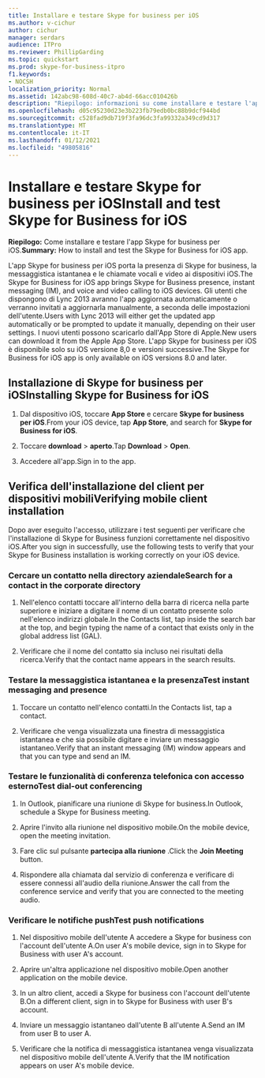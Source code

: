 ```yaml
---
title: Installare e testare Skype for business per iOS
ms.author: v-cichur
author: cichur
manager: serdars
audience: ITPro
ms.reviewer: PhillipGarding
ms.topic: quickstart
ms.prod: skype-for-business-itpro
f1.keywords:
- NOCSH
localization_priority: Normal
ms.assetid: 142abc98-608d-40c7-ab4d-66acc010426b
description: "Riepilogo: informazioni su come installare e testare l'app Skype for business per iOS."
ms.openlocfilehash: d05c95230d23e3b223fb79edb0bc88b9dcf944bd
ms.sourcegitcommit: c528fad9db719f3fa96dc3fa99332a349cd9d317
ms.translationtype: MT
ms.contentlocale: it-IT
ms.lasthandoff: 01/12/2021
ms.locfileid: "49805816"
---
```

# <a name="install-and-test-skype-for-business-for-ios"></a><span data-ttu-id="8156b-103">Installare e testare Skype for business per iOS</span><span class="sxs-lookup"><span data-stu-id="8156b-103">Install and test Skype for Business for iOS</span></span>
 
<span data-ttu-id="8156b-104">**Riepilogo:** Come installare e testare l'app Skype for business per iOS.</span><span class="sxs-lookup"><span data-stu-id="8156b-104">**Summary:** How to install and test the Skype for Business for iOS app.</span></span>
  
<span data-ttu-id="8156b-105">L'app Skype for business per iOS porta la presenza di Skype for business, la messaggistica istantanea e le chiamate vocali e video ai dispositivi iOS.</span><span class="sxs-lookup"><span data-stu-id="8156b-105">The Skype for Business for iOS app brings Skype for Business presence, instant messaging (IM), and voice and video calling to iOS devices.</span></span> <span data-ttu-id="8156b-106">Gli utenti che dispongono di Lync 2013 avranno l'app aggiornata automaticamente o verranno invitati a aggiornarla manualmente, a seconda delle impostazioni dell'utente.</span><span class="sxs-lookup"><span data-stu-id="8156b-106">Users with Lync 2013 will either get the updated app automatically or be prompted to update it manually, depending on their user settings.</span></span> <span data-ttu-id="8156b-107">I nuovi utenti possono scaricarlo dall'App Store di Apple.</span><span class="sxs-lookup"><span data-stu-id="8156b-107">New users can download it from the Apple App Store.</span></span> <span data-ttu-id="8156b-108">L'app Skype for business per iOS è disponibile solo su iOS versione 8,0 e versioni successive.</span><span class="sxs-lookup"><span data-stu-id="8156b-108">The Skype for Business for iOS app is only available on iOS versions 8.0 and later.</span></span>
  
## <a name="installing-skype-for-business-for-ios"></a><span data-ttu-id="8156b-109">Installazione di Skype for business per iOS</span><span class="sxs-lookup"><span data-stu-id="8156b-109">Installing Skype for Business for iOS</span></span>

1. <span data-ttu-id="8156b-110">Dal dispositivo iOS, toccare **App Store** e cercare **Skype for business per iOS**.</span><span class="sxs-lookup"><span data-stu-id="8156b-110">From your iOS device, tap **App Store**, and search for **Skype for Business for iOS**.</span></span>
    
2. <span data-ttu-id="8156b-111">Toccare **download**  >  **aperto**.</span><span class="sxs-lookup"><span data-stu-id="8156b-111">Tap **Download** > **Open**.</span></span> 
    
3. <span data-ttu-id="8156b-112">Accedere all'app.</span><span class="sxs-lookup"><span data-stu-id="8156b-112">Sign in to the app.</span></span>
    
## <a name="verifying-mobile-client-installation"></a><span data-ttu-id="8156b-113">Verifica dell'installazione del client per dispositivi mobili</span><span class="sxs-lookup"><span data-stu-id="8156b-113">Verifying mobile client installation</span></span>

<span data-ttu-id="8156b-114">Dopo aver eseguito l'accesso, utilizzare i test seguenti per verificare che l'installazione di Skype for Business funzioni correttamente nel dispositivo iOS.</span><span class="sxs-lookup"><span data-stu-id="8156b-114">After you sign in successfully, use the following tests to verify that your Skype for Business installation is working correctly on your iOS device.</span></span> 
  
### <a name="search-for-a-contact-in-the-corporate-directory"></a><span data-ttu-id="8156b-115">Cercare un contatto nella directory aziendale</span><span class="sxs-lookup"><span data-stu-id="8156b-115">Search for a contact in the corporate directory</span></span>

1. <span data-ttu-id="8156b-116">Nell'elenco contatti toccare all'interno della barra di ricerca nella parte superiore e iniziare a digitare il nome di un contatto presente solo nell'elenco indirizzi globale.</span><span class="sxs-lookup"><span data-stu-id="8156b-116">In the Contacts list, tap inside the search bar at the top, and begin typing the name of a contact that exists only in the global address list (GAL).</span></span> 
    
2. <span data-ttu-id="8156b-117">Verificare che il nome del contatto sia incluso nei risultati della ricerca.</span><span class="sxs-lookup"><span data-stu-id="8156b-117">Verify that the contact name appears in the search results.</span></span> 
    
### <a name="test-instant-messaging-and-presence"></a><span data-ttu-id="8156b-118">Testare la messaggistica istantanea e la presenza</span><span class="sxs-lookup"><span data-stu-id="8156b-118">Test instant messaging and presence</span></span>

1. <span data-ttu-id="8156b-119">Toccare un contatto nell'elenco contatti.</span><span class="sxs-lookup"><span data-stu-id="8156b-119">In the Contacts list, tap a contact.</span></span> 
    
2. <span data-ttu-id="8156b-120">Verificare che venga visualizzata una finestra di messaggistica istantanea e che sia possibile digitare e inviare un messaggio istantaneo.</span><span class="sxs-lookup"><span data-stu-id="8156b-120">Verify that an instant messaging (IM) window appears and that you can type and send an IM.</span></span> 
    
### <a name="test-dial-out-conferencing"></a><span data-ttu-id="8156b-121">Testare le funzionalità di conferenza telefonica con accesso esterno</span><span class="sxs-lookup"><span data-stu-id="8156b-121">Test dial-out conferencing</span></span>

1. <span data-ttu-id="8156b-122">In Outlook, pianificare una riunione di Skype for business.</span><span class="sxs-lookup"><span data-stu-id="8156b-122">In Outlook, schedule a Skype for Business meeting.</span></span> 
    
2. <span data-ttu-id="8156b-123">Aprire l'invito alla riunione nel dispositivo mobile.</span><span class="sxs-lookup"><span data-stu-id="8156b-123">On the mobile device, open the meeting invitation.</span></span> 
    
3. <span data-ttu-id="8156b-124">Fare clic sul pulsante **partecipa alla riunione** .</span><span class="sxs-lookup"><span data-stu-id="8156b-124">Click the **Join Meeting** button.</span></span>
    
4. <span data-ttu-id="8156b-125">Rispondere alla chiamata dal servizio di conferenza e verificare di essere connessi all'audio della riunione.</span><span class="sxs-lookup"><span data-stu-id="8156b-125">Answer the call from the conference service and verify that you are connected to the meeting audio.</span></span> 
    
### <a name="test-push-notifications"></a><span data-ttu-id="8156b-126">Verificare le notifiche push</span><span class="sxs-lookup"><span data-stu-id="8156b-126">Test push notifications</span></span>

1. <span data-ttu-id="8156b-127">Nel dispositivo mobile dell'utente A accedere a Skype for business con l'account dell'utente A.</span><span class="sxs-lookup"><span data-stu-id="8156b-127">On user A's mobile device, sign in to Skype for Business with user A's account.</span></span> 
    
2. <span data-ttu-id="8156b-128">Aprire un'altra applicazione nel dispositivo mobile.</span><span class="sxs-lookup"><span data-stu-id="8156b-128">Open another application on the mobile device.</span></span> 
    
3. <span data-ttu-id="8156b-129">In un altro client, accedi a Skype for business con l'account dell'utente B.</span><span class="sxs-lookup"><span data-stu-id="8156b-129">On a different client, sign in to Skype for Business with user B's account.</span></span> 
    
4. <span data-ttu-id="8156b-130">Inviare un messaggio istantaneo dall'utente B all'utente A.</span><span class="sxs-lookup"><span data-stu-id="8156b-130">Send an IM from user B to user A.</span></span> 
    
5. <span data-ttu-id="8156b-131">Verificare che la notifica di messaggistica istantanea venga visualizzata nel dispositivo mobile dell'utente A.</span><span class="sxs-lookup"><span data-stu-id="8156b-131">Verify that the IM notification appears on user A's mobile device.</span></span> 
    

